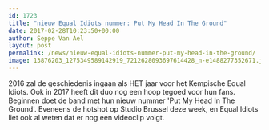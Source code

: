 ```yaml
---
id: 1723
title: "nieuw Equal Idiots nummer: Put My Head In The Ground"
date: 2017-02-28T10:23:50+00:00
author: Seppe Van Ael
layout: post
permalink: /news/nieuw-equal-idiots-nummer-put-my-head-in-the-ground/
image: 13876203_1275349589142919_7212628093697614428_n-e1488277352671.jpg
---
```

2016 zal de geschiedenis ingaan als HET jaar voor het Kempische Equal Idiots. Ook in 2017 heeft dit duo nog een hoop tegoed voor hun fans. Beginnen doet de band met hun nieuw nummer 'Put My Head In The Ground'. Eveneens de hotshot op Studio Brussel deze week, en Equal Idiots liet ook al weten dat er nog een videoclip volgt.

&nbsp;